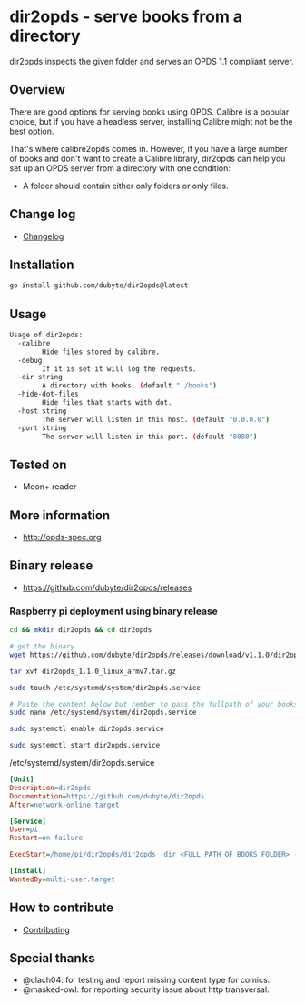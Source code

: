 # dir2opds - serve books from a directory

 dir2opds inspects the given folder and serves an OPDS 1.1 compliant server.

## Overview

There are good options for serving books using OPDS. Calibre is a popular
choice, but if you have a headless server, installing Calibre might not be
the best option.

That's where calibre2opds comes in. However, if you have a large number of
books and don't want to create a Calibre library, dir2opds can help you
set up an OPDS server from a directory with one condition:

- A folder should contain either only folders or only files.

## Change log

- [Changelog](CHANGELOG.md)

## Installation

```bash
go install github.com/dubyte/dir2opds@latest
```

## Usage

```bash
Usage of dir2opds:
  -calibre
        Hide files stored by calibre.
  -debug
        If it is set it will log the requests.
  -dir string
        A directory with books. (default "./books")
  -hide-dot-files
        Hide files that starts with dot.
  -host string
        The server will listen in this host. (default "0.0.0.0")
  -port string
        The server will listen in this port. (default "8080")
```

## Tested on

- Moon+ reader

## More information

- <http://opds-spec.org>

## Binary release

- <https://github.com/dubyte/dir2opds/releases>

### Raspberry pi deployment using binary release

```bash
cd && mkdir dir2opds && cd dir2opds

# get the binary
wget https://github.com/dubyte/dir2opds/releases/download/v1.1.0/dir2opds_1.1.0_linux_armv7.tar.gz

tar xvf dir2opds_1.1.0_linux_armv7.tar.gz

sudo touch /etc/systemd/system/dir2opds.service

# Paste the content below but rember to pass the fullpath of your books in -dir
sudo nano /etc/systemd/system/dir2opds.service

sudo systemctl enable dir2opds.service

sudo systemctl start dir2opds.service
```

/etc/systemd/system/dir2opds.service

```ini
[Unit]
Description=dir2opds
Documentation=https://github.com/dubyte/dir2opds
After=network-online.target

[Service]
User=pi
Restart=on-failure

ExecStart=/home/pi/dir2opds/dir2opds -dir <FULL PATH OF BOOKS FOLDER> -port 8080

[Install]
WantedBy=multi-user.target
```

## How to contribute

- [Contributing](CONTRIBUTING.md)

## Special thanks

- @clach04: for testing and report missing content type for comics.
- @masked-owl: for reporting security issue about http transversal.
